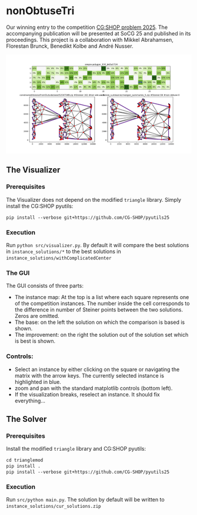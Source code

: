 # nonObtuseTri

Our winning entry to the competition [CG:SHOP problem 2025](https://cgshop.ibr.cs.tu-bs.de/competition/cg-shop-2025/#problem-description). The accompanying publication will be presented at SoCG 25 and published in its proceedings. This project is a collaboration with Mikkel Abrahamsen, Florestan Brunck, Benedikt Kolbe and André Nusser.

![alt text](https://github.com/JacobusTheSecond/nonObtuseTri/blob/main/illustration.png?raw=true)

## The Visualizer
### Prerequisites
The Visualizer does not depend on the modified `triangle` library. Simply install the CG:SHOP pyutils:
```
pip install --verbose git+https://github.com/CG-SHOP/pyutils25
```
### Execution
Run `python src/visualizer.py`.
By default it will compare the best solutions in `instance_solutions/*` to the best solutions in `instance_solutions/withComplicatedCenter`

### The GUI
The GUI consists of three parts:
- The instance map: At the top is a list where each square represents one of the competition instances. The number inside the cell corresponds to the difference in number of Steiner points between the two solutions. Zeros are omitted.
- The base: on the left the solution on which the comparison is based is shown.
- The improvement: on the right the solution out of the solution set which is best is shown.

### Controls:
- Select an instance by either clicking on the square or navigating the matrix with the arrow keys. The currently selected instance is highlighted in blue.
- zoom and pan with the standard matplotlib controls (bottom left).
- If the visualization breaks, reselect an instance. It should fix everything...

## The Solver

### Prerequisites  
Install the modified `triangle` library and CG:SHOP pyutils:
```
cd trianglemod
pip install .
pip install --verbose git+https://github.com/CG-SHOP/pyutils25
```
### Execution
Run `src/python main.py`. The solution by default will be written to `instance_solutions/cur_solutions.zip`
